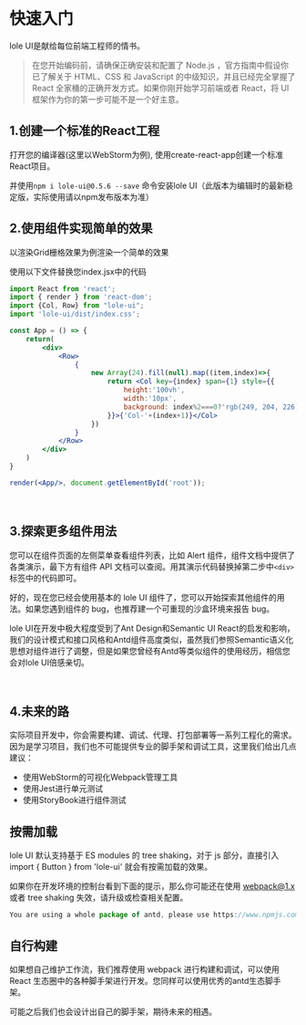 # 快速入门
lole UI是献给每位前端工程师的情书。
>在您开始编码前，请确保正确安装和配置了 Node.js ，官方指南中假设你已了解关于 HTML、CSS 和 JavaScript 的中级知识，并且已经完全掌握了 React 全家桶的正确开发方式。如果你刚开始学习前端或者 React，将 UI 框架作为你的第一步可能不是一个好主意。

## 1.创建一个标准的React工程
打开您的编译器(这里以WebStorm为例), 使用create-react-app创建一个标准React项目。

并使用```npm i lole-ui@0.5.6 --save``` 命令安装lole UI（此版本为编辑时的最新稳定版，实际使用请以npm发布版本为准）

## 2.使用组件实现简单的效果
以渲染Grid栅格效果为例渲染一个简单的效果

使用以下文件替换您index.jsx中的代码
```jsx
import React from 'react';
import { render } from 'react-dom';
import {Col, Row} from "lole-ui";
import 'lole-ui/dist/index.css';

const App = () => {
    return(
        <div>
            <Row>
                {
                    new Array(24).fill(null).map((item,index)=>{
                        return <Col key={index} span={1} style={{
                            height:'100vh',
                            width:'10px',
                            background: index%2===0?'rgb(249, 204, 226)':'#fff'
                        }}>{'Col-'+(index+1)}</Col>
                    })
                }
            </Row>
        </div>
    )
}

render(<App/>, document.getElementById('root'));
```

<br/>

## 3.探索更多组件用法

您可以在组件页面的左侧菜单查看组件列表，比如 Alert 组件，组件文档中提供了各类演示，最下方有组件 API 文档可以查阅。用其演示代码替换掉第二步中```<div>```标签中的代码即可。

好的，现在您已经会使用基本的 lole UI 组件了，您可以开始探索其他组件的用法。如果您遇到组件的 bug，也推荐建一个可重现的沙盒环境来报告 bug。

lole UI在开发中极大程度受到了Ant Design和Semantic UI React的启发和影响，我们的设计模式和接口风格和Antd组件高度类似，虽然我们参照Semantic语义化思想对组件进行了调整，但是如果您曾经有Antd等类似组件的使用经历，相信您会对lole UI倍感亲切。

<br/>

## 4.未来的路
实际项目开发中，你会需要构建、调试、代理、打包部署等一系列工程化的需求。因为是学习项目，我们也不可能提供专业的脚手架和调试工具，这里我们给出几点建议：

- 使用WebStorm的可视化Webpack管理工具
- 使用Jest进行单元测试
- 使用StoryBook进行组件测试

## 按需加载
lole UI 默认支持基于 ES modules 的 tree shaking，对于 js 部分，直接引入 import { Button } from 'lole-ui' 就会有按需加载的效果。

如果你在开发环境的控制台看到下面的提示，那么你可能还在使用 webpack@1.x 或者 tree shaking 失效，请升级或检查相关配置。
```js
You are using a whole package of antd, please use https://www.npmjs.com/package/babel-plugin-import to reduce app bundle size.
```

## 自行构建
如果想自己维护工作流，我们推荐使用 webpack 进行构建和调试，可以使用 React 生态圈中的各种脚手架进行开发。您同样可以使用优秀的antd生态脚手架。

可能之后我们也会设计出自己的脚手架，期待未来的相遇。
